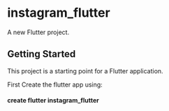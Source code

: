 # instagram_flutter

A new Flutter project.

## Getting Started

This project is a starting point for a Flutter application.

First Create the flutter app using:
 #### create flutter instagram_flutter